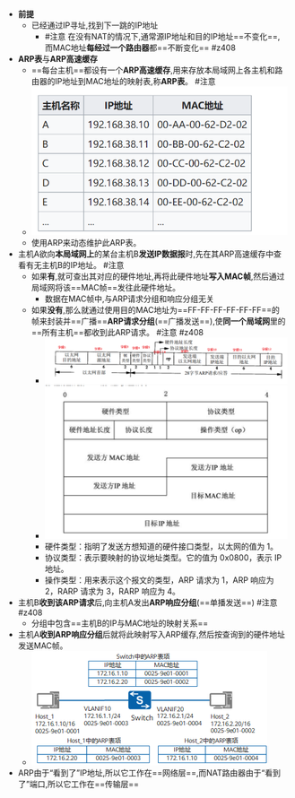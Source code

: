 
- **前提**
	- 已经通过IP寻址,找到下一跳的IP地址
		- #注意 在没有NAT的情况下,通常源IP地址和目的IP地址==不变化==,而MAC地址**每经过一个路由器**都==不断变化== #z408 
- **ARP表**与**ARP高速缓存**
	- ==每台主机==都设有一个**ARP高速缓存**,用来存放本局域网上各主机和路由器的IP地址到MAC地址的映射表,称**ARP表**。 #注意
	- ![](attachments/Pasted%20image%2020221211205010.png)
	- 使用ARP来动态维护此ARP表。
- 主机A欲向**本局域网上**的某台主机B**发送IP数据报**时,先在其ARP高速缓存中查看有无主机B的IP地址。 #注意
	- 如果**有**,就可查出其对应的硬件地址,再将此硬件地址**写入MAC帧**,然后通过局域网将该==MAC帧==发往此硬件地址。
		- 数据在MAC帧中,与ARP请求分组和响应分组无关
	- 如果**没有**,那么就通过使用目的MAC地址为==FF-FF-FF-FF-FF-FF==的帧来封装并==广播==**ARP请求分组**(==广播发送==),使**同一个局域网**里的==所有主机==都收到此ARP请求。 #注意  #z408 
		- ![](attachments/Pasted%20image%2020221013232948.png)
		- ![](attachments/Pasted%20image%2020221213202746.png)
		- 硬件类型：指明了发送方想知道的硬件接口类型，以太网的值为 1。
		- 协议类型：表示要映射的协议地址类型。它的值为 0x0800，表示 IP 地址。
		- 操作类型：用来表示这个报文的类型，ARP 请求为 1，ARP 响应为 2，RARP 请求为 3，RARP 响应为 4。
- 主机B**收到该ARP请求**后,向主机A发出**ARP响应分组**(==单播发送==) #注意 #z408 
	- 分组中包含==主机B的IP与MAC地址的映射关系==
- 主机A**收到ARP响应分组**后就将此映射写入ARP缓存,然后按查询到的硬件地址发送MAC帧。
	- ![](attachments/Pasted%20image%2020221013232242.png)
- ARP由于“看到了”IP地址,所以它工作在==网络层==,而NAT路由器由于“看到了”端口,所以它工作在==传输层==

